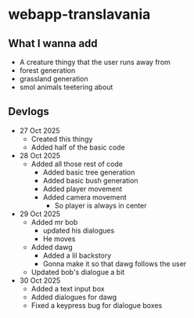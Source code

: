 
# webapp-translavania



## What I wanna add

- A creature thingy that the user runs away from
- forest generation
- grassland generation
- smol animals teetering about

## Devlogs

- 27 Oct 2025
    - Created this thingy
    - Added half of the basic code
- 28 Oct 2025
    - Added all those rest of code
        - Added basic tree generation
        - Added basic bush generation
        - Added player movement
        - Added camera movement
            - So player is always in center
- 29 Oct 2025
    - Added mr bob
        - updated his dialogues
        - He moves
    - Added dawg
        - Added a lil backstory
        - Gonna make it so that dawg follows the user
    - Updated bob's dialogue a bit
- 30 Oct 2025
    - Added a text input box
    - Added dialogues for dawg
    - Fixed a keypress bug for dialogue boxes
